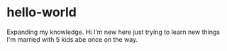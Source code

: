 # hello-world
Expanding my knowledge. Hi I'm new here just trying to learn new things
I'm married with 5 kids abe once on the way. 
